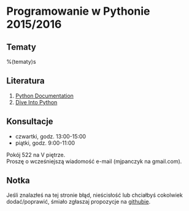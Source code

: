 Programowanie w Pythonie 2015/2016
==================

Tematy
------------------

%(tematy)s

Literatura
------------------

  1.  [Python Documentation](https://www.python.org/doc/)
  2.  [Dive Into Python](http://www.diveintopython.net/)

Konsultacje
------------------

  * czwartki, godz. 13:00-15:00
  * piątki, godz. 9:00-11:00

Pokój 522 na V piętrze.  
Proszę o wcześniejszą wiadomość e-mail (mjpanczyk na gmail.com).

Notka
------------------
Jeśli znalazłeś na tej stronie błąd, nieścisłość
lub chciałbyś cokolwiek dodać/poprawić,
śmiało zgłaszaj propozycje
na [githubie](https://github.com/mpanczyk/pp_course).
